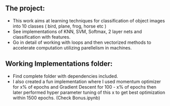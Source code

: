 ## The project:
* This work aims at learning techniques for classification of object images into 10 classes ( bird, plane, frog, horse etc )
* See implementations of KNN, SVM, Softmax, 2 layer nets and classification with features.
* Go in detail of working with loops and then vectorized methods to accelerate computation utilizing parellelism in machines.

## Working Implementations folder:
* Find complete folder with dependencies included.
* I also created a fun implementation where I used momentum optimizer for x% of epochs and Gradient Descent for 100 - x% of epochs then later performed hyper parameter tuning of this x to get best optimization within 1500 epochs. (Check Bonus.ipynb)
